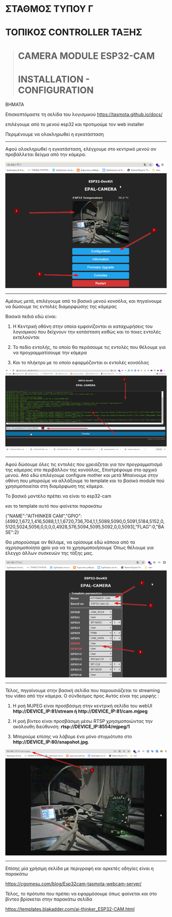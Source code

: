 # ΣΤΑΘΜΟΣ ΤΥΠΟΥ Γ
 
# ΤΟΠΙΚΟΣ CONTROLLER ΤΑΞΗΣ

># CAMERA MODULE  ESP32-CAM
># INSTALLATION  - CONFIGURATION 

ΒΗΜΑΤΑ

Επισκεπτόμαστε τη σελίδα του λογισμικού  https://tasmota.github.io/docs/

επιλέγουμε από το μενού esp32 και προτιμούμε τον web installer

Περιμένουμε να ολοκληρωθεί η εγκατάσταση

---

Αφού ολοκληρωθεί η εγκατάσταση, ελέγχουμε στο κεντρικό μενού αν προβάλλεται δείγμα από την κάμερα.



![esp32-cam-menou](https://github.com/epal-aliartou/AI-School-Assistant/blob/main/images/7-esp32-cam-menou.png)

---

Αμέσως μετά, επιλέγουμε από το βασικό μενού κονσόλα,  και πηγαίνουμε να δώσουμε τις εντολές διαμορφώσης της κάμερας

Βασικά πεδιά εδώ είναι:

1. Η Κεντρική οθόνη στην οποία εμφανίζονται οι καταχωρήσεις του λογισμικού που δείχνουν την κατάσταση καθώς και το ποιες εντολές εκτελούνται

2. Το πεδίο εντολής, το οποίο θα περάσουμε τις εντολές που θέλουμε για να προγραμματίσουμε την κάμερα

3. Και το πλήκτρο με το οποίο εφαρμόζονται οι εντολές κονσόλας

![console](https://github.com/epal-aliartou/AI-School-Assistant/blob/main/images/8-esp32-cam-console.png)

---
Αφού δώσουμε όλες τις εντολές που χρειάζεται για τον προγραμματισμό της κάμερας στο περιβάλλον της κονσόλας,  Επιστρέφουμε στο αρχικό μενού. Από εδώ επιλέγουμε  configure mother  και μετά Μπαίνουμε στην οθόνη που μπορούμε να αλλάξουμε το template  και το βασικό module πού χρησιμοποιείται στη διαμόρφωση της κάμερα.

Το βασικό μοντέλο πρέπει να είναι το esp32-cam

και το template αυτό που φαίνεται παρακάτω

{"NAME":"AITHINKER CAM","GPIO":[4992,1,672,1,416,5088,1,1,1,6720,736,704,1,1,5089,5090,0,5091,5184,5152,0,5120,5024,5056,0,0,0,0,4928,576,5094,5095,5092,0,0,5093],"FLAG":0,"BASE":2}

Θα μπορούσαμε αν θέλαμε,  να ορίσουμε εδώ κάποια από τα αχρησιμοποίητα gpio  για να το χρησιμοποιήσουμε Όπως θέλουμε για έλεγχο άλλων συσκευών της τάξης μας.


![template](https://github.com/epal-aliartou/AI-School-Assistant/blob/main/images/9-esp32-cam-template.png)

---
Τέλος, πηγαίνουμε στην βασική σελίδα που παρουσιάζεται το streaming του video από την κάμερα. Ο σύνδεσμος προς Αυτός είναι της μορφής :

1. Η ροή MJPEG είναι προσβάσιμη στην κεντρική σελίδα του webUI **http://DEVICE_IP:81/stream ή http://DEVICE_IP:81/cam.mjpeg**

2. Η ροή βίντεο  είναι προσβάσιμη μέσω RTSP χρησιμοποιώντας την ακόλουθη διεύθυνση: **rtsp://DEVICE_IP:8554/mjpeg/1**

3. Μπορούμε επίσης να λάβομε ένα μόνο στιγμιότυπο στο **http://DEVICE_IP:80/snapshot.jpg**.

![stream](https://github.com/epal-aliartou/AI-School-Assistant/blob/main/images/10-esp32-cam-stream.png)

---
Επίσης μία χρήσιμη σελίδα με περιγραφή και αρκετές οδηγίες είναι η παρακάτω

https://cgomesu.com/blog/Esp32cam-tasmota-webcam-server/

Τέλος, το πρότυπο που πρέπει να εφαρμόσουμε όπως φαίνεται και στο βίντεο βρίσκεται στην παρακάτω σελίδα

https://templates.blakadder.com/ai-thinker_ESP32-CAM.html